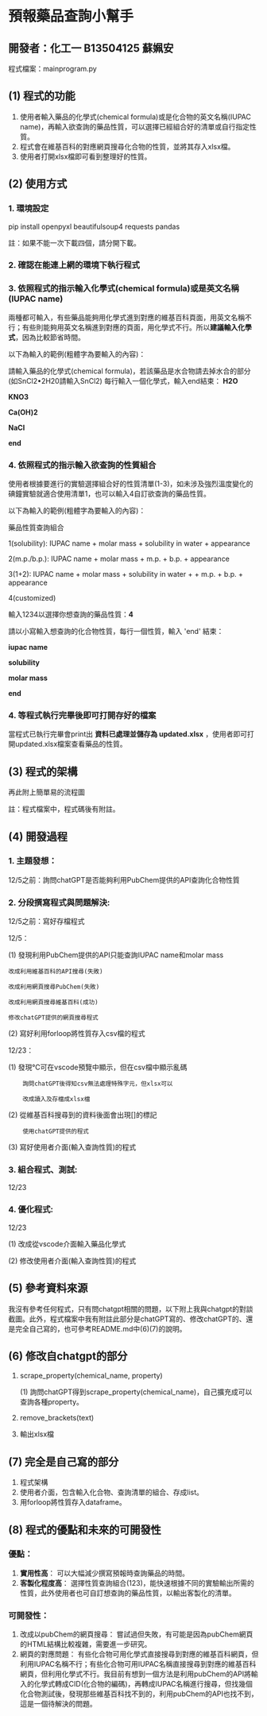 # 預報藥品查詢小幫手

## 開發者：化工一 B13504125 蘇姵安

程式檔案：mainprogram.py

## (1) 程式的功能

1. 使用者輸入藥品的化學式(chemical formula)或是化合物的英文名稱(IUPAC name)，再輸入欲查詢的藥品性質，可以選擇已經組合好的清單或自行指定性質。
2. 程式會在維基百科的對應網頁搜尋化合物的性質，並將其存入xlsx檔。
3. 使用者打開xlsx檔即可看到整理好的性質。

## (2) 使用方式

### 1. 環境設定

pip install openpyxl beautifulsoup4 requests pandas

註：如果不能一次下載四個，請分開下載。

### 2. 確認在能連上網的環境下執行程式

### 3. 依照程式的指示輸入化學式(chemical formula)或是英文名稱(IUPAC name)

兩種都可輸入，有些藥品能夠用化學式進到對應的維基百科頁面，用英文名稱不行；有些則能夠用英文名稱進到對應的頁面，用化學式不行。所以**建議輸入化學式**，因為比較節省時間。

以下為輸入的範例(粗體字為要輸入的內容)：

請輸入藥品的化學式(chemical formula)，若該藥品是水合物請去掉水合的部分(如SnCl2•2H20請輸入SnCl2)
每行輸入一個化學式，輸入end結束：
**H2O**

**KNO3**

**Ca(OH)2**

**NaCl**

**end**

### 4. 依照程式的指示輸入欲查詢的性質組合

使用者根據要進行的實驗選擇組合好的性質清單(1-3)，如未涉及強烈溫度變化的碘鐘實驗就適合使用清單1，也可以輸入4自訂欲查詢的藥品性質。

以下為輸入的範例(粗體字為要輸入的內容)：

藥品性質查詢組合

1(solubility):  IUPAC name + molar mass + solubility in water + appearance

2(m.p./b.p.):   IUPAC name + molar mass + m.p. + b.p. + appearance

3(1+2): IUPAC name + molar mass + solubility in water + + m.p. + b.p. + appearance

4(customized)

輸入1234以選擇你想查詢的藥品性質：**4**

請以小寫輸入想查詢的化合物性質，每行一個性質，輸入 'end' 結束：

**iupac name**

**solubility**

**molar mass**

**end**

### 4. 等程式執行完畢後即可打開存好的檔案

當程式已執行完畢會print出 **資料已處理並儲存為 updated.xlsx** ，使用者即可打開updated.xlsx檔案查看藥品的性質。

## (3) 程式的架構

再此附上簡單易的流程圖

註：程式檔案中，程式碼後有附註。

## (4) 開發過程

### 1. 主題發想：
12/5之前：詢問chatGPT是否能夠利用PubChem提供的API查詢化合物性質

### 2. 分段撰寫程式與問題解決:
   
12/5之前：寫好存檔程式
   
12/5：

(1) 發現利用PubChem提供的API只能查詢IUPAC name和molar mass
   
    改成利用維基百科的API搜尋(失敗)
   
    改成利用網頁搜尋PubChem(失敗)
   
    改成利用網頁搜尋維基百科(成功)
   
    修改chatGPT提供的網頁搜尋程式
   
(2) 寫好利用forloop將性質存入csv檔的程式
   
12/23：
   
(1) 發現℃可在vscode預覽中顯示，但在csv檔中顯示亂碼
   
        詢問chatGPT後得知csv無法處理特殊字元，但xlsx可以
   
        改成讀入及存檔成xlsx檔
   
(2) 從維基百科搜尋到的資料後面會出現[]的標記
   
        使用chatGPT提供的程式
   
(3) 寫好使用者介面(輸入查詢性質)的程式
   

### 3. 組合程式、測試:

12/23

### 4. 優化程式:
12/23
   
(1) 改成從vscode介面輸入藥品化學式
   
(2) 修改使用者介面(輸入查詢性質)的程式
   

## (5) 參考資料來源

我沒有參考任何程式，只有問chatgpt相關的問題，以下附上我與chatgpt的對談截圖。此外，程式檔案中我有附註此部分是chatGPT寫的、修改chatGPT的、還是完全自己寫的，也可參考README.md中(6)(7)的說明。


## (6) 修改自chatgpt的部分

1. scrape_property(chemical_name, property)
   
    (1) 詢問chatGPT得到scrape_property(chemical_name)，自己擴充成可以查詢各種property。
2. remove_brackets(text)
3. 輸出xlsx檔

## (7) 完全是自己寫的部分

1. 程式架構
2. 使用者介面，包含輸入化合物、查詢清單的組合、存成list。
3. 用forloop將性質存入dataframe。

## (8) 程式的優點和未來的可開發性

### 優點：
1. **實用性高**：
    可以大幅減少撰寫預報時查詢藥品的時間。
3. **客製化程度高**：
    選擇性質查詢組合(123)，能快速根據不同的實驗輸出所需的性質，此外使用者也可自訂想查詢的藥品性質，以輸出客製化的清單。

### 可開發性：
1. 改成以pubChem的網頁搜尋：
    嘗試過但失敗，有可能是因為pubChem網頁的HTML結構比較複雜，需要進一步研究。
2. 網頁的對應問題：
    有些化合物可用化學式直接搜尋到對應的維基百科網頁，但利用IUPAC名稱不行；有些化合物可用IUPAC名稱直接搜尋到對應的維基百科網頁，但利用化學式不行。我目前有想到一個方法是利用pubChem的API將輸入的化學式轉成CID(化合物的編碼)，再轉成IUPAC名稱進行搜尋，但找幾個化合物測試後，發現那些維基百科找不到的，利用pubChem的API也找不到，這是一個待解決的問題。
